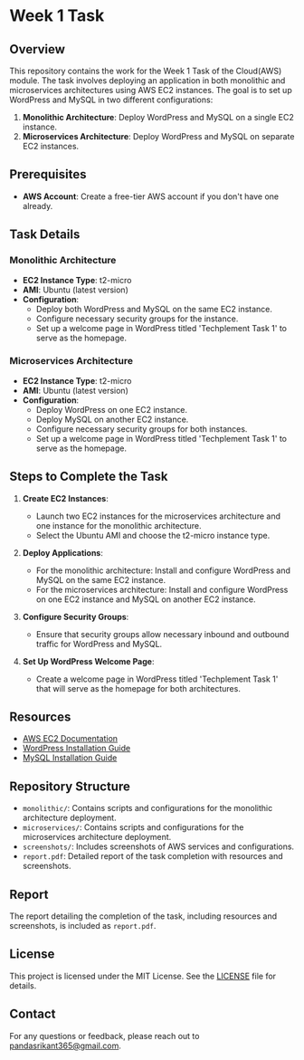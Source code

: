 # Week 1 Task

## Overview
This repository contains the work for the Week 1 Task of the Cloud(AWS) module. The task involves deploying an application in both monolithic and microservices architectures using AWS EC2 instances. The goal is to set up WordPress and MySQL in two different configurations:

1. **Monolithic Architecture**: Deploy WordPress and MySQL on a single EC2 instance.
2. **Microservices Architecture**: Deploy WordPress and MySQL on separate EC2 instances.

## Prerequisites
- **AWS Account**: Create a free-tier AWS account if you don't have one already.

## Task Details

### Monolithic Architecture
- **EC2 Instance Type**: t2-micro
- **AMI**: Ubuntu (latest version)
- **Configuration**: 
  - Deploy both WordPress and MySQL on the same EC2 instance.
  - Configure necessary security groups for the instance.
  - Set up a welcome page in WordPress titled 'Techplement Task 1' to serve as the homepage.

### Microservices Architecture
- **EC2 Instance Type**: t2-micro
- **AMI**: Ubuntu (latest version)
- **Configuration**:
  - Deploy WordPress on one EC2 instance.
  - Deploy MySQL on another EC2 instance.
  - Configure necessary security groups for both instances.
  - Set up a welcome page in WordPress titled 'Techplement Task 1' to serve as the homepage.

## Steps to Complete the Task

1. **Create EC2 Instances**:
   - Launch two EC2 instances for the microservices architecture and one instance for the monolithic architecture.
   - Select the Ubuntu AMI and choose the t2-micro instance type.

2. **Deploy Applications**:
   - For the monolithic architecture: Install and configure WordPress and MySQL on the same EC2 instance.
   - For the microservices architecture: Install and configure WordPress on one EC2 instance and MySQL on another EC2 instance.

3. **Configure Security Groups**:
   - Ensure that security groups allow necessary inbound and outbound traffic for WordPress and MySQL.

4. **Set Up WordPress Welcome Page**:
   - Create a welcome page in WordPress titled 'Techplement Task 1' that will serve as the homepage for both architectures.

## Resources
- [AWS EC2 Documentation](https://docs.aws.amazon.com/AWSEC2/latest/UserGuide/concepts.html)
- [WordPress Installation Guide](https://wordpress.org/support/article/how-to-install-wordpress/)
- [MySQL Installation Guide](https://dev.mysql.com/doc/mysql-installation-excerpt/8.0/en/)

## Repository Structure
- `monolithic/`: Contains scripts and configurations for the monolithic architecture deployment.
- `microservices/`: Contains scripts and configurations for the microservices architecture deployment.
- `screenshots/`: Includes screenshots of AWS services and configurations.
- `report.pdf`: Detailed report of the task completion with resources and screenshots.

## Report
The report detailing the completion of the task, including resources and screenshots, is included as `report.pdf`.

## License
This project is licensed under the MIT License. See the [LICENSE](LICENSE) file for details.

## Contact
For any questions or feedback, please reach out to [pandasrikant365@gmail.com](mailto:your-email@example.com).

